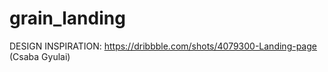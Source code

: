 # grain_landing

DESIGN INSPIRATION: https://dribbble.com/shots/4079300-Landing-page (Csaba Gyulai)
